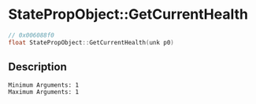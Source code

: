 # StatePropObject::GetCurrentHealth
```c
// 0x006088f0
float StatePropObject::GetCurrentHealth(unk p0)
```
## Description
```
Minimum Arguments: 1
Maximum Arguments: 1
```
